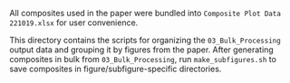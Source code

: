 

All composites used in the paper were bundled into `Composite Plot Data 221019.xlsx` for user convenience.

This directory contains the scripts for organizing the `03_Bulk_Processing` output data and grouping it by figures from the paper. After generating composites in bulk from `03_Bulk_Processing`, run `make_subfigures.sh` to save composites in figure/subfigure-specific directories.
